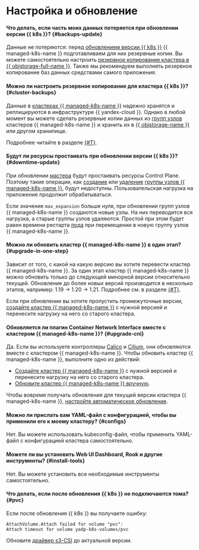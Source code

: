 # Настройка и обновление

#### Что делать, если часть моих данных потеряется при обновлении версии {{ k8s }}? {#backups-update}

Данные не потеряются: перед [обновлением версии {{ k8s }}](../../managed-kubernetes/concepts/release-channels-and-updates.md) {{ managed-k8s-name }} подготавливаем для них резервные копии. Вы можете самостоятельно настроить [резервное копирование кластера в {{ objstorage-full-name }}](../../managed-kubernetes/tutorials/kubernetes-backup.md). Также мы рекомендуем выполнять резервное копирование баз данных средствами самого приложения.

#### Можно ли настроить резервное копирование для кластера {{ k8s }}? {#cluster-backups}

Данные в [кластерах {{ managed-k8s-name }}](../../managed-kubernetes/concepts/index.md#kubernetes-cluster) надежно хранятся и реплицируются в инфраструктуре {{ yandex-cloud }}. Однако в любой момент вы можете сделать резервные копии данных из [групп узлов](../../managed-kubernetes/concepts/index.md#node-group) кластеров {{ managed-k8s-name }} и хранить их в [{{ objstorage-name }}](../../storage/) или другом хранилище.

Подробнее читайте в разделе [{#T}](../../managed-kubernetes/tutorials/kubernetes-backup.md).

#### Будут ли ресурсы простаивать при обновлении версии {{ k8s }}? {#downtime-update}

При обновлении [мастера](../../managed-kubernetes/concepts/index.md#master) будут простаивать ресурсы Control Plane. Поэтому такие операции, как [создание](../../managed-kubernetes/operations/node-group/node-group-create.md) или [удаление](../../managed-kubernetes/operations/node-group/node-group-delete.md) [группы узлов {{ managed-k8s-name }}](../../managed-kubernetes/concepts/index.md#node-group), будут недоступны. Пользовательская нагрузка на приложение продолжит обрабатываться.

Если значение `max_expansion` больше нуля, при обновлении групп узлов {{ managed-k8s-name }} создаются новые узлы. На них переводится вся нагрузка, а старые группы узлов удаляются. Простой при этом будет равен времени рестарта [пода](../../managed-kubernetes/concepts/index.md#pod) при перемещении в новую группу узлов {{ managed-k8s-name }}.

#### Можно ли обновить кластер {{ managed-k8s-name }} в один этап? {#upgrade-in-one-step}

Зависит от того, с какой на какую версию вы хотите перевести кластер {{ managed-k8s-name }}. За один этап кластер {{ managed-k8s-name }} можно обновить только до следующей минорной версии относительно текущей. Обновление до более новых версий производится в несколько этапов, например: 1.19 → 1.20 → 1.21. Подробнее см. в разделе [{#T}](../../managed-kubernetes/operations/update-kubernetes.md#cluster-upgrade).

Если при обновлении вы хотите пропустить промежуточные версии, [создайте кластер {{ managed-k8s-name }}](../../managed-kubernetes/operations/kubernetes-cluster/kubernetes-cluster-create.md) с нужной версией и перенесите нагрузку на него со старого кластера.

#### Обновляется ли плагин Container Network Interface вместе с кластером {{ managed-k8s-name }}? {#upgrade-cni}

Да. Если вы используете контроллеры [Calico](../../managed-kubernetes/concepts/network-policy.md#calico) и [Cilium](../../managed-kubernetes/concepts/network-policy.md#cilium), они обновляются вместе с кластером {{ managed-k8s-name }}. Чтобы обновить кластер {{ managed-k8s-name }}, выполните одно из действий:
* [Создайте кластер {{ managed-k8s-name }}](../../managed-kubernetes/operations/kubernetes-cluster/kubernetes-cluster-create.md) с нужной версией и перенесите нагрузку на него со старого кластера.
* [Обновите кластер {{ managed-k8s-name }} вручную](../../managed-kubernetes/operations/update-kubernetes.md#cluster-manual-upgrade).

Чтобы вовремя получать обновления для текущей версии кластера {{ managed-k8s-name }}, [настройте автоматическое обновление](../../managed-kubernetes/operations/update-kubernetes.md#cluster-auto-upgrade).

#### Можно ли прислать вам YAML-файл с конфигурацией, чтобы вы применили его к моему кластеру? {#configs}

Нет. Вы можете использовать kubeconfig-файл, чтобы применить YAML-файл с конфигурацией кластера самостоятельно.

#### Можете ли вы установить Web UI Dashboard, Rook и другие инструменты? {#install-tools}

Нет. Вы можете установить все необходимые инструменты самостоятельно.

#### Что делать, если после обновления {{ k8s }} не подключаются тома? {#pvc}

Если после обновления {{ k8s }} вы получаете ошибку:

```text
AttachVolume.Attach failed for volume "pvc":
Attach timeout for volume yadp-k8s-volumes/pvc
```

Обновите [драйвер s3-CSI](https://github.com/ctrox/csi-s3) до актуальной версии.